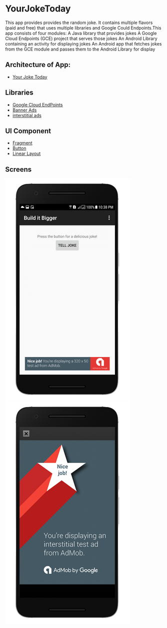 # YourJokeToday

This app provides provides the random joke. It contains multiple flavors (paid and free) that uses multiple libraries and Google Could Endpoints.This app consists of four modules:
A Java library that provides jokes
A Google Cloud Endpoints (GCE) project that serves those jokes
An Android Library containing an activity for displaying jokes
An Android app that fetches jokes from the GCE module and passes them to the Android Library for display

## Architecture of App:
* [Your Joke Today](https://cloud.githubusercontent.com/assets/11967184/22273678/d2ba9232-e256-11e6-9921-e7694c6e64f7.png)


## Libraries

* [Google Cloud EndPoints](https://cloud.google.com/endpoints/docs/frameworks/legacy/v1/java/)
* [Banner Ads](https://developers.google.com/admob/android/banner)
* [interstitial ads](https://developers.google.com/admob/android/interstitial)

## UI Component
* [Fragment](https://developer.android.com/guide/components/fragments.html)
* [Button](https://developer.android.com/reference/android/widget/Button.html)
* [Linear Layout](https://developer.android.com/reference/android/widget/LinearLayout.html)


## Screens

![Screenshot1](https://github.com/manvigupta1987/YourJokeToday/blob/master/ScreenShots/Nexus%206P-Screenshot1.png) ![Screenshot2](https://github.com/manvigupta1987/YourJokeToday/blob/master/ScreenShots/Nexus%206P-Screenshot2.png)
